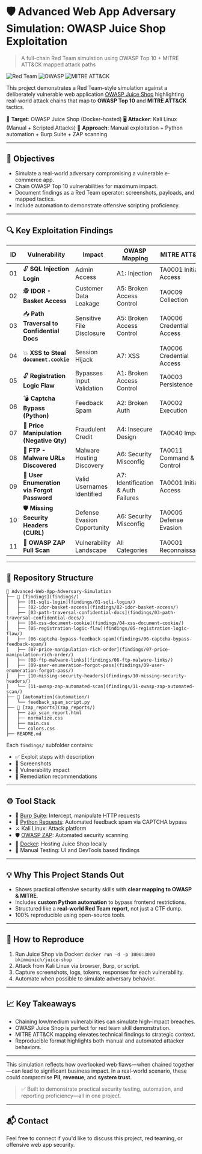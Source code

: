 # 🛡️ Advanced Web App Adversary Simulation: OWASP Juice Shop Exploitation

> A full-chain Red Team simulation using OWASP Top 10 + MITRE ATT\&CK mapped attack paths

![Red Team](https://img.shields.io/badge/type-Red%20Team-critical?style=for-the-badge\&logo=hackthebox)
![OWASP](https://img.shields.io/badge/OWASP-Top%2010-blueviolet?style=for-the-badge\&logo=owasp)
![MITRE ATT\&CK](https://img.shields.io/badge/MITRE%20ATT%26CK-Mapped-yellow?style=for-the-badge)

This project demonstrates a Red Team–style simulation against a deliberately vulnerable web application [OWASP Juice Shop](https://owasp.org/www-project-juice-shop/) highlighting real-world attack chains that map to **OWASP Top 10** and **MITRE ATT\&CK** tactics.

📍 **Target**: OWASP Juice Shop (Docker-hosted)
🖥️ **Attacker**: Kali Linux (Manual + Scripted Attacks)
🧪 **Approach**: Manual exploitation + Python automation + Burp Suite + ZAP scanning

---

## 🎯 Objectives

* Simulate a real-world adversary compromising a vulnerable e-commerce app.
* Chain OWASP Top 10 vulnerabilities for maximum impact.
* Document findings as a Red Team operator: screenshots, payloads, and mapped tactics.
* Include automation to demonstrate offensive scripting proficiency.

---

## 🔍 Key Exploitation Findings

| ID | Vulnerability                               | Impact                      | OWASP Mapping                      | MITRE ATT\&CK            |
| -- | ------------------------------------------- | --------------------------- | ---------------------------------- | ------------------------ |
| 01 | 🔓 **SQL Injection Login**                  | Admin Access                | A1: Injection                      | TA0001 Initial Access    |
| 02 | 🕵️ **IDOR - Basket Access**                | Customer Data Leakage       | A5: Broken Access Control          | TA0009 Collection        |
| 03 | 📥 **Path Traversal to Confidential Docs**  | Sensitive File Disclosure   | A5: Broken Access Control          | TA0006 Credential Access |
| 04 | 💥 **XSS to Steal `document.cookie`**       | Session Hijack              | A7: XSS                            | TA0006 Credential Access |
| 05 | 🔓 **Registration Logic Flaw**              | Bypasses Input Validation   | A1: Broken Access Control          | TA0003 Persistence       |
| 06 | 💣 **Captcha Bypass (Python)**              | Feedback Spam               | A2: Broken Auth                    | TA0002 Execution         |
| 07 | 💸 **Price Manipulation (Negative Qty)**    | Fraudulent Credit           | A4: Insecure Design                | TA0040 Impact            |
| 08 | 🧨 **FTP - Malware URLs Discovered**        | Malware Hosting Discovery   | A6: Security Misconfig             | TA0011 Command & Control |
| 09 | 📧 **User Enumeration via Forgot Password** | Valid Usernames Identified  | A7: Identification & Auth Failures | TA0001 Initial Access    |
| 10 | 🛡️ **Missing Security Headers (CURL)**     | Defense Evasion Opportunity | A6: Security Misconfig             | TA0005 Defense Evasion   |
| 11 | 🧪 **OWASP ZAP Full Scan**                  | Vulnerability Landscape     | All Categories                     | TA0001 Reconnaissance    |

---

## 📂 Repository Structure

```plaintext
📁 Advanced-Web-App-Adversary-Simulation
├── 📁 [findings](findings/)
│   ├── [01-sqli-login](findings/01-sqli-login/)
│   ├── [02-idor-basket-access](findings/02-idor-basket-access/)
│   ├── [03-path-traversal-confidential-docs](findings/03-path-traversal-confidential-docs/)
│   ├── [04-xss-document-cookie](findings/04-xss-document-cookie/)
│   ├── [05-registration-logic-flaw](findings/05-registration-logic-flaw/)
│   ├── [06-captcha-bypass-feedback-spam](findings/06-captcha-bypass-feedback-spam/)
│   ├── [07-price-manipulation-rich-order](findings/07-price-manipulation-rich-order/)
│   ├── [08-ftp-malware-links](findings/08-ftp-malware-links/)
│   ├── [09-user-enumeration-forgot-pass](findings/09-user-enumeration-forgot-pass/)
│   ├── [10-missing-security-headers](findings/10-missing-security-headers/)
│   └── [11-owasp-zap-automated-scan](findings/11-owasp-zap-automated-scan/)
├── 📁 [automation](automation/)
│   └── feedback_spam_script.py
├── 📁 [zap_reports](zap_reports/)
│   ├── zap_scan_report.html
│   ├── normalize.css
│   ├── main.css
│   └── colors.css
├── README.md
```

Each `findings/` subfolder contains:

* ✅ Exploit steps with description
* 📸 Screenshots
* 🔐 Vulnerability impact
* 🔁 Remediation recommendations

---

## ⚙️ Tool Stack

* 🔎 [Burp Suite](https://portswigger.net/burp): Intercept, manipulate HTTP requests
* 🐍 [Python Requests](https://pypi.org/project/requests/): Automated feedback spam via CAPTCHA bypass
* ⚔️ Kali Linux: Attack platform
* 🛡️ [OWASP ZAP](https://www.zaproxy.org/): Automated security scanning
* 🐳 [Docker](https://www.docker.com/): Hosting Juice Shop locally
* 📸 Manual Testing: UI and DevTools based findings

---

## 💡 Why This Project Stands Out

* Shows practical offensive security skills with **clear mapping to OWASP & MITRE**.
* Includes **custom Python automation** to bypass frontend restrictions.
* Structured like a **real-world Red Team report**, not just a CTF dump.
* 100% reproducible using open-source tools.

---

## 🧭 How to Reproduce

1. Run Juice Shop via Docker:
   `docker run -d -p 3000:3000 bkimminich/juice-shop`
2. Attack from Kali Linux via browser, Burp, or script.
3. Capture screenshots, logs, tokens, responses for each vulnerability.
4. Automate when possible to simulate adversary behavior.

---

## 📈 Key Takeaways

* Chaining low/medium vulnerabilities can simulate high-impact breaches.
* OWASP Juice Shop is perfect for red team skill demonstration.
* MITRE ATT\&CK mapping elevates technical findings to strategic context.
* Reproducible format highlights both manual and automated attacker behaviors.

---

This simulation reflects how overlooked web flaws—when chained together—can lead to significant business impact. In a real-world scenario, these could compromise **PII**, **revenue**, and **system trust**.

> ✅ Built to demonstrate practical security testing, automation, and reporting proficiency—all in one project.

---

## 📬 Contact

Feel free to connect if you'd like to discuss this project, red teaming, or offensive web app security.
